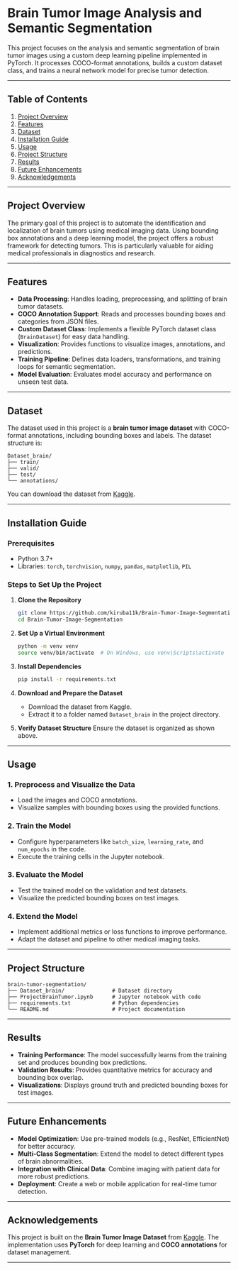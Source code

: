 # Brain Tumor Image Analysis and Semantic Segmentation

This project focuses on the analysis and semantic segmentation of brain tumor images using a custom deep learning pipeline implemented in PyTorch. It processes COCO-format annotations, builds a custom dataset class, and trains a neural network model for precise tumor detection.

---

## Table of Contents
1. [Project Overview](#project-overview)
2. [Features](#features)
3. [Dataset](#dataset)
4. [Installation Guide](#installation-guide)
5. [Usage](#usage)
6. [Project Structure](#project-structure)
7. [Results](#results)
8. [Future Enhancements](#future-enhancements)
9. [Acknowledgements](#acknowledgements)

---

## Project Overview

The primary goal of this project is to automate the identification and localization of brain tumors using medical imaging data. Using bounding box annotations and a deep learning model, the project offers a robust framework for detecting tumors. This is particularly valuable for aiding medical professionals in diagnostics and research.

---

## Features

- **Data Processing**: Handles loading, preprocessing, and splitting of brain tumor datasets.
- **COCO Annotation Support**: Reads and processes bounding boxes and categories from JSON files.
- **Custom Dataset Class**: Implements a flexible PyTorch dataset class (`BrainDataset`) for easy data handling.
- **Visualization**: Provides functions to visualize images, annotations, and predictions.
- **Training Pipeline**: Defines data loaders, transformations, and training loops for semantic segmentation.
- **Model Evaluation**: Evaluates model accuracy and performance on unseen test data.

---

## Dataset

The dataset used in this project is a **brain tumor image dataset** with COCO-format annotations, including bounding boxes and labels. The dataset structure is:
```
Dataset_brain/
├── train/
├── valid/
├── test/
└── annotations/
```

You can download the dataset from [Kaggle](https://www.kaggle.com/pkdarabi/brain-tumor-image-dataset-semantic-segmentation).

---

## Installation Guide

### Prerequisites
- Python 3.7+
- Libraries: `torch`, `torchvision`, `numpy`, `pandas`, `matplotlib`, `PIL`

### Steps to Set Up the Project

1. **Clone the Repository**
   ```bash
   git clone https://github.com/kiruba11k/Brain-Tumor-Image-Segmentation.git
   cd Brain-Tumor-Image-Segmentation
   ```

2. **Set Up a Virtual Environment**
   ```bash
   python -m venv venv
   source venv/bin/activate  # On Windows, use venv\Scripts\activate
   ```

3. **Install Dependencies**
   ```bash
   pip install -r requirements.txt
   ```

4. **Download and Prepare the Dataset**
   - Download the dataset from Kaggle.
   - Extract it to a folder named `Dataset_brain` in the project directory.

5. **Verify Dataset Structure**
   Ensure the dataset is organized as shown above.

---

## Usage

### 1. Preprocess and Visualize the Data
- Load the images and COCO annotations.
- Visualize samples with bounding boxes using the provided functions.

### 2. Train the Model
- Configure hyperparameters like `batch_size`, `learning_rate`, and `num_epochs` in the code.
- Execute the training cells in the Jupyter notebook.

### 3. Evaluate the Model
- Test the trained model on the validation and test datasets.
- Visualize the predicted bounding boxes on test images.

### 4. Extend the Model
- Implement additional metrics or loss functions to improve performance.
- Adapt the dataset and pipeline to other medical imaging tasks.

---

## Project Structure

```
brain-tumor-segmentation/
├── Dataset_brain/               # Dataset directory
├── ProjectBrainTumor.ipynb      # Jupyter notebook with code
├── requirements.txt             # Python dependencies
└── README.md                    # Project documentation
```

---

## Results

- **Training Performance**: The model successfully learns from the training set and produces bounding box predictions.
- **Validation Results**: Provides quantitative metrics for accuracy and bounding box overlap.
- **Visualizations**: Displays ground truth and predicted bounding boxes for test images.

---

## Future Enhancements

- **Model Optimization**: Use pre-trained models (e.g., ResNet, EfficientNet) for better accuracy.
- **Multi-Class Segmentation**: Extend the model to detect different types of brain abnormalities.
- **Integration with Clinical Data**: Combine imaging with patient data for more robust predictions.
- **Deployment**: Create a web or mobile application for real-time tumor detection.

---

## Acknowledgements

This project is built on the **Brain Tumor Image Dataset** from [Kaggle](https://www.kaggle.com/pkdarabi/brain-tumor-image-dataset-semantic-segmentation). The implementation uses **PyTorch** for deep learning and **COCO annotations** for dataset management.

---
